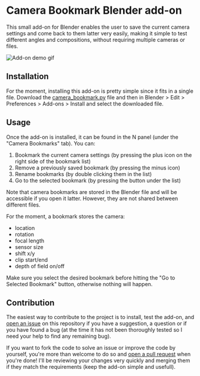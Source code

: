 # Camera Bookmark Blender add-on
This small add-on for Blender enables the user to save the current camera settings and come back to them latter very easily, making it simple to test different angles and compositions, without requiring multiple cameras or files.

![Add-on demo gif](demo.gif)

## Installation
For the moment, installing this add-on is pretty simple since it fits in a single file. Download the [camera_bookmark.py](camera_bookmark.py) file and then in Blender > Edit > Preferences > Add-ons > Install and select the downloaded file.

## Usage
Once the add-on is installed, it can be found in the N panel (under the "Camera Bookmarks" tab). You can:
1. Bookmark the current camera settings (by pressing the plus icon on the right side of the bookmark list)
2. Remove a previously saved bookmark (by pressing the minus icon)
3. Rename bookmarks (by double clicking them in the list)
4. Go to the selected bookmark (by pressing the button under the list)

Note that camera bookmarks are stored in the Blender file and will be accessible if you open it latter. However, they are not shared between different files.

For the moment, a bookmark stores the camera:
- location
- rotation
- focal length
- sensor size
- shift x/y
- clip start/end
- depth of field on/off

Make sure you select the desired bookmark before hitting the "Go to Selected Bookmark" button, otherwise nothing will happen.

## Contribution
The easiest way to contribute to the project is to install, test the add-on, and [open an issue](https://github.com/brayevalerien/Blender-Camera-Bookmark/issues) on this repository if you have a suggestion, a question or if you have found a bug (at the time it has not been thoroughly tested so I need your help to find any remaining bug).

If you want to fork the code to solve an issue or improve the code by yourself, you're more than welcome to do so and [open a pull request](https://github.com/brayevalerien/Blender-Camera-Bookmark/pulls) when you're done! I'll be reviewing your changes very quickly and merging them if they match the requirements (keep the add-on simple and usefull).